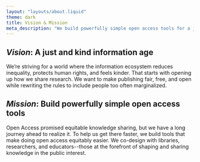 ```yaml
---
layout: "layouts/about.liquid"
theme: dark
title: Vision & Mission
meta_description: "We build powerfully simple open access tools for a just and kind information age."
---
```


## *Vision*: A just and kind information age

We’re striving for a world where the information ecosystem reduces inequality, protects human rights, and feels kinder. That starts with opening up how we share research. We want to make publishing fair, free, and open while rewriting the rules to include people too often marginalized.

## *Mission*: Build powerfully simple open access tools

Open Access promised equitable knowledge sharing, but we have a long journey ahead to realize it. To help us get there faster, we build tools that make doing open access equitably easier. We co-design with libraries, researchers, and educators--those at the forefront of shaping and sharing knowledge in the public interest.
